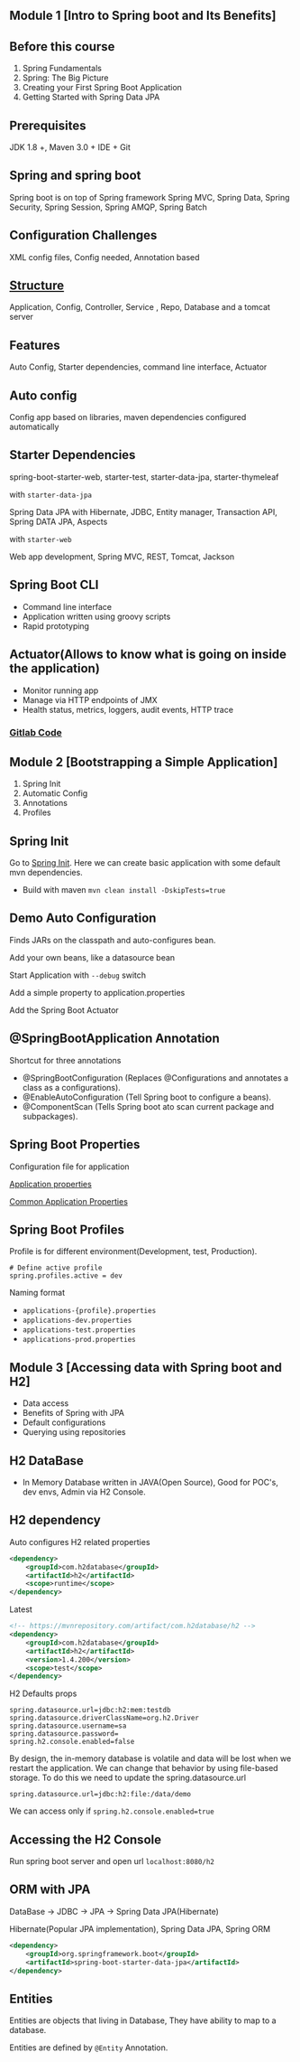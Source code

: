 
## Module 1 [Intro to Spring boot and Its Benefits]
Before this course
-
1. Spring Fundamentals
2. Spring: The Big Picture
3. Creating your First Spring Boot Application
4. Getting Started with Spring Data JPA

Prerequisites
-
JDK 1.8 +, Maven 3.0 + IDE + Git

Spring and spring boot
-
Spring boot is on top of Spring framework
Spring MVC, Spring Data, Spring Security, Spring Session, Spring AMQP, Spring Batch

Configuration Challenges 
-
XML config files, Config needed, Annotation based

[Structure](./spring-structure.png)
-
Application, Config, Controller, Service , Repo, Database and a tomcat server

Features
-
Auto Config, Starter dependencies, command line interface, Actuator

Auto config
-
Config app based on libraries, maven dependencies configured automatically

Starter Dependencies
-
spring-boot-starter-web, starter-test, starter-data-jpa, starter-thymeleaf

with `starter-data-jpa`

Spring Data JPA with Hibernate, JDBC, Entity manager, Transaction API, Spring DATA JPA, Aspects

with `starter-web`

Web app development, Spring MVC, REST, Tomcat, Jackson

Spring Boot CLI
-
- Command line interface
- Application written using groovy scripts 
- Rapid prototyping

Actuator(Allows to know what is going on inside the application)
-
- Monitor running app
- Manage via HTTP endpoints of JMX
- Health status, metrics, loggers, audit events, HTTP trace
### [Gitlab Code](https://gitlab.com/videolearning/spring-fundamentals)

## Module 2 [Bootstrapping a Simple Application]

1. Spring Init
2. Automatic Config 
3. Annotations
4. Profiles

Spring Init
-
Go to [Spring Init](https://start.spring.io). Here we can create basic application with some default mvn dependencies.

- Build with maven `mvn clean install -DskipTests=true`

Demo Auto Configuration
-
Finds JARs on the classpath and auto-configures bean.

Add your own beans, like a datasource bean

Start Application with `--debug` switch 

Add a simple property to application.properties

Add the Spring Boot Actuator

@SpringBootApplication Annotation
-
Shortcut for three annotations
- @SpringBootConfiguration (Replaces @Configurations and annotates a class as a configurations).
- @EnableAutoConfiguration (Tell Spring boot to configure a beans).
- @ComponentScan (Tells Spring boot ato scan current package and subpackages).

Spring Boot Properties
-
Configuration file for application

[Application properties](https://docs.spring.io/spring-boot/docs/current/reference/html/appendix-application-properties.html)

[Common Application Properties](https://docs.spring.io/spring-boot/docs/1.1.6.RELEASE/reference/html/common-application-properties.html)

Spring Boot Profiles
-
Profile is for different environment(Development, test, Production).

```properties
# Define active profile
spring.profiles.active = dev
```
Naming format
- `applications-{profile}.properties`
- `applications-dev.properties`
- `applications-test.properties`
- `applications-prod.properties`

## Module 3 [Accessing data with Spring boot and H2]
- Data access
- Benefits of Spring with JPA
- Default configurations
- Querying using repositories

H2 DataBase 
-
- In Memory Database written in JAVA(Open Source), Good for POC's, dev envs, Admin via H2 Console.

H2 dependency
-
Auto configures H2 related properties
```xml
<dependency>
    <groupId>com.h2database</groupId>
    <artifactId>h2</artifactId>
    <scope>runtime</scope>
</dependency>
```
Latest 
```xml
<!-- https://mvnrepository.com/artifact/com.h2database/h2 -->
<dependency>
    <groupId>com.h2database</groupId>
    <artifactId>h2</artifactId>
    <version>1.4.200</version>
    <scope>test</scope>
</dependency>


```

H2 Defaults props 
```properties
spring.datasource.url=jdbc:h2:mem:testdb
spring.datasource.driverClassName=org.h2.Driver
spring.datasource.username=sa
spring.datasource.password=
spring.h2.console.enabled=false
```

By design, the in-memory database is volatile and data will be lost when we restart the application.
We can change that behavior by using file-based storage. To do this we need to update the spring.datasource.url

`spring.datasource.url=jdbc:h2:file:/data/demo`

We can access only if `spring.h2.console.enabled=true`

Accessing the H2 Console
-

Run spring boot server and open url `localhost:8080/h2`

ORM with JPA
-
DataBase -> JDBC -> JPA -> Spring Data JPA(Hibernate)

Hibernate(Popular JPA implementation), Spring Data JPA, Spring ORM
```xml
<dependency>
    <groupId>org.springframework.boot</groupId>
    <artifactId>spring-boot-starter-data-jpa</artifactId>
</dependency>
```

Entities
-
Entities are objects that living in Database, They have ability to map to a database.

Entities are defined by `@Entity` Annotation.